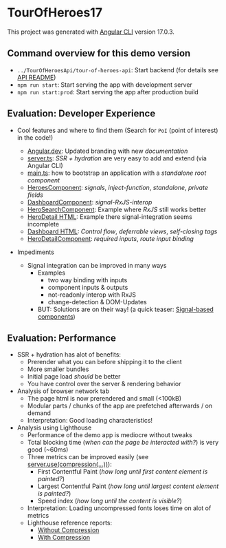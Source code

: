 # TourOfHeroes17

This project was generated with [Angular CLI](https://github.com/angular/angular-cli) version 17.0.3.

## Command overview for this demo version

- `../TourOfHeroesApi/tour-of-heroes-api`: Start backend (for details see [API README](../TourOfHeroesApi/README.md))
- `npm run start`: Start serving the app with development server
- `npm run start:prod`: Start serving the app after production build

## Evaluation: Developer Experience

- Cool features and where to find them (Search for `PoI` (point of interest) in the code!)

  - [Angular.dev](https://angular.dev): Updated branding with new _documentation_
  - [server.ts](./server.ts): _SSR + hydration_ are very easy to add and extend (via Angular CLI)
  - [main.ts](./src/main.ts): how to bootstrap an application with a _standalone root component_
  - [HeroesComponent](./src/app/heroes/heroes.component.ts): _signals_, _inject-function_, _standalone_, _private fields_
  - [DashboardComponent](./src/app/dashboard/dashboard.component.ts): _signal-RxJS-interop_
  - [HeroSearchComponent](./src/app/hero-search/hero-search.component.ts): Example where _RxJS_ still works better
  - [HeroDetail HTML](./src/app/hero-detail/hero-detail.component.html): Example there signal-integration seems incomplete
  - [Dashboard HTML](./src/app/dashboard/dashboard.component.html): _Control flow_, _deferrable views_, _self-closing tags_
  - [HeroDetailComponent](./src/app/hero-detail/hero-detail.component.ts): _required inputs_, _route input binding_

- Impediments
  - Signal integration can be improved in many ways
    - Examples
      - two way binding with inputs
      - component inputs & outputs
      - not-readonly interop with RxJS
      - change-detection & DOM-Updates
    - BUT: Solutions are on their way! (a quick teaser: [Signal-based components](https://github.com/angular/angular/discussions/49682))

## Evaluation: Performance

- SSR + hydration has alot of benefits:
  - Prerender what you can before shipping it to the client
  - More smaller bundles
  - Initial page load _should_ be better
  - You have control over the server & rendering behavior
- Analysis of browser network tab
  - The page html is now prerendered and small (<100kB)
  - Modular parts / chunks of the app are prefetched afterwards / on demand
  - Interpretation: Good loading characteristics!
- Analysis using Lighthouse
  - Performance of the demo app is mediocre without tweaks
  - Total blocking time (_when can the page be interacted with?_) is very good (~60ms)
  - Three metrics can be improved easily (see [server.use(compression(...))](./server.ts)):
    - First Contentful Paint (_how long until first content element is painted?_)
    - Largest Contentful Paint (_how long until largest content element is painted?_)
    - Speed index (_how long until the content is visible?_)
  - Interpretation: Loading uncompressed fonts loses time on alot of metrics
  - Lighthouse reference reports:
    - [Without Compression](./lighthouse_report_no_compression.html)
    - [With Compression](./lighthouse_report_with_compression.html)
